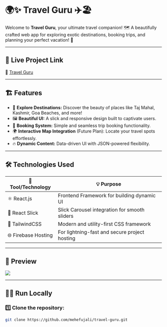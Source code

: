 # 🌍✨ **Travel Guru** ✈️🏖️

Welcome to **Travel Guru**, your ultimate travel companion! 🗺️ A beautifully crafted web app for exploring exotic destinations, booking trips, and planning your perfect vacation! 🌟  

---

## 🚀 **Live Project Link**  
🔗 [Travel Guru](https://travel-guru-k.web.app)  

---

## 🏗️ **Features**
- 🌟 **Explore Destinations:** Discover the beauty of places like Taj Mahal, Kashmir, Goa Beaches, and more!  
- 🖼️ **Beautiful UI:** A slick and responsive design built to captivate users.  
- 🛒 **Booking System:** Simple and seamless trip booking functionality.  
- 🌍 **Interactive Map Integration** (Future Plan): Locate your travel spots effortlessly.  
- 🔥 **Dynamic Content:** Data-driven UI with JSON-powered flexibility.  

---

## 🛠️ **Technologies Used**
| 🔧 Tool/Technology | 💡 Purpose |
|---------------------|------------|
| ⚛️ React.js         | Frontend Framework for building dynamic UI |
| 🎡 React Slick      | Slick Carousel integration for smooth sliders |
| 🎨 TailwindCSS      | Modern and utility-first CSS framework |
| 🌐 Firebase Hosting | For lightning-fast and secure project hosting |

---

## 📸 **Preview**  

<img src="https://i.ibb.co/94s8V9x/image.png">

---

## 🏃‍♂️ **Run Locally**

### 1️⃣ Clone the repository:
```bash
git clone https://github.com/mehefujali/travel-guru.git